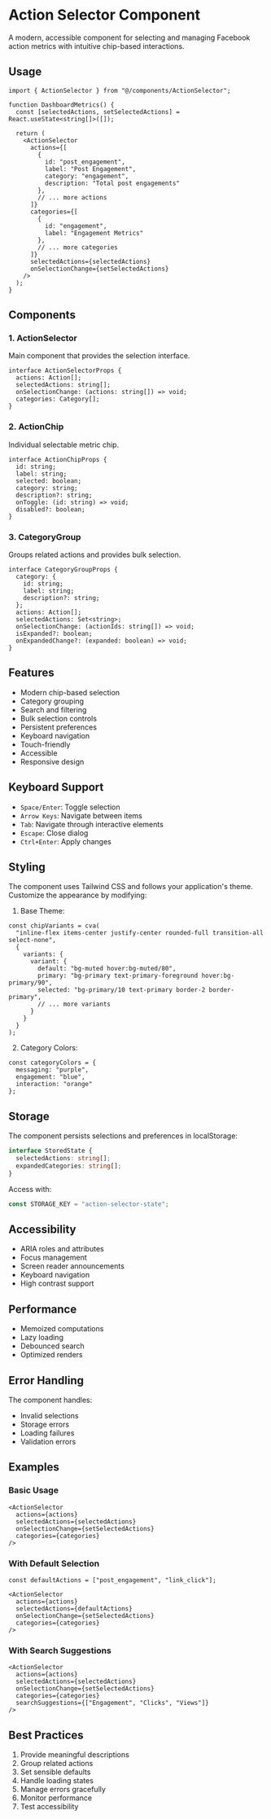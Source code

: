 # Action Selector Component

A modern, accessible component for selecting and managing Facebook action metrics with intuitive chip-based interactions.

## Usage

```tsx
import { ActionSelector } from "@/components/ActionSelector";

function DashboardMetrics() {
  const [selectedActions, setSelectedActions] = React.useState<string[]>([]);

  return (
    <ActionSelector
      actions={[
        {
          id: "post_engagement",
          label: "Post Engagement",
          category: "engagement",
          description: "Total post engagements"
        },
        // ... more actions
      ]}
      categories={[
        {
          id: "engagement",
          label: "Engagement Metrics"
        },
        // ... more categories
      ]}
      selectedActions={selectedActions}
      onSelectionChange={setSelectedActions}
    />
  );
}
```

## Components

### 1. ActionSelector
Main component that provides the selection interface.

```tsx
interface ActionSelectorProps {
  actions: Action[];
  selectedActions: string[];
  onSelectionChange: (actions: string[]) => void;
  categories: Category[];
}
```

### 2. ActionChip
Individual selectable metric chip.

```tsx
interface ActionChipProps {
  id: string;
  label: string;
  selected: boolean;
  category: string;
  description?: string;
  onToggle: (id: string) => void;
  disabled?: boolean;
}
```

### 3. CategoryGroup
Groups related actions and provides bulk selection.

```tsx
interface CategoryGroupProps {
  category: {
    id: string;
    label: string;
    description?: string;
  };
  actions: Action[];
  selectedActions: Set<string>;
  onSelectionChange: (actionIds: string[]) => void;
  isExpanded?: boolean;
  onExpandedChange?: (expanded: boolean) => void;
}
```

## Features

- Modern chip-based selection
- Category grouping
- Search and filtering
- Bulk selection controls
- Persistent preferences
- Keyboard navigation
- Touch-friendly
- Accessible
- Responsive design

## Keyboard Support

- `Space/Enter`: Toggle selection
- `Arrow Keys`: Navigate between items
- `Tab`: Navigate through interactive elements
- `Escape`: Close dialog
- `Ctrl+Enter`: Apply changes

## Styling

The component uses Tailwind CSS and follows your application's theme. Customize the appearance by modifying:

1. Base Theme:
```tsx
const chipVariants = cva(
  "inline-flex items-center justify-center rounded-full transition-all select-none",
  {
    variants: {
      variant: {
        default: "bg-muted hover:bg-muted/80",
        primary: "bg-primary text-primary-foreground hover:bg-primary/90",
        selected: "bg-primary/10 text-primary border-2 border-primary",
        // ... more variants
      }
    }
  }
);
```

2. Category Colors:
```tsx
const categoryColors = {
  messaging: "purple",
  engagement: "blue",
  interaction: "orange"
};
```

## Storage

The component persists selections and preferences in localStorage:

```typescript
interface StoredState {
  selectedActions: string[];
  expandedCategories: string[];
}
```

Access with:
```typescript
const STORAGE_KEY = "action-selector-state";
```

## Accessibility

- ARIA roles and attributes
- Focus management
- Screen reader announcements
- Keyboard navigation
- High contrast support

## Performance

- Memoized computations
- Lazy loading
- Debounced search
- Optimized renders

## Error Handling

The component handles:
- Invalid selections
- Storage errors
- Loading failures
- Validation errors

## Examples

### Basic Usage
```tsx
<ActionSelector
  actions={actions}
  selectedActions={selectedActions}
  onSelectionChange={setSelectedActions}
  categories={categories}
/>
```

### With Default Selection
```tsx
const defaultActions = ["post_engagement", "link_click"];

<ActionSelector
  actions={actions}
  selectedActions={defaultActions}
  onSelectionChange={setSelectedActions}
  categories={categories}
/>
```

### With Search Suggestions
```tsx
<ActionSelector
  actions={actions}
  selectedActions={selectedActions}
  onSelectionChange={setSelectedActions}
  categories={categories}
  searchSuggestions={["Engagement", "Clicks", "Views"]}
/>
```

## Best Practices

1. Provide meaningful descriptions
2. Group related actions
3. Set sensible defaults
4. Handle loading states
5. Manage errors gracefully
6. Monitor performance
7. Test accessibility